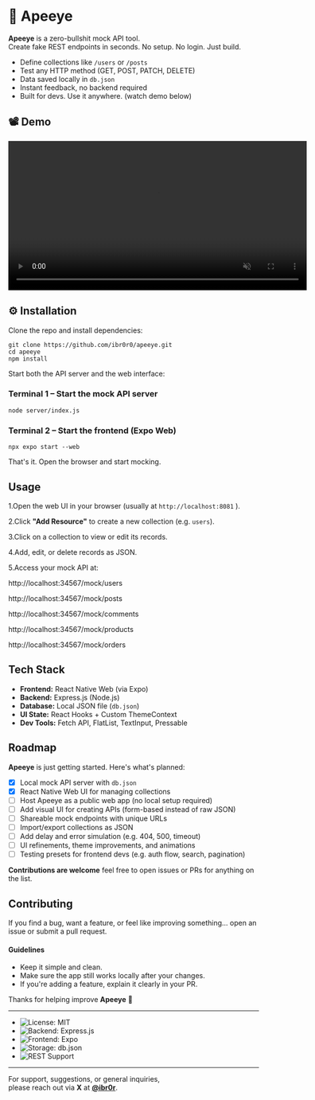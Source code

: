 # 🐒 Apeeye

**Apeeye** is a zero-bullshit mock API tool.  
Create fake REST endpoints in seconds. No setup. No login. Just build.

-  Define collections like `/users` or `/posts`
- Test any HTTP method (GET, POST, PATCH, DELETE)
- Data saved locally in `db.json`
- Instant feedback, no backend required
- Built for devs. Use it anywhere. (watch demo below)

## 📽 Demo

<video src="https://github.com/user-attachments/assets/049737bb-333d-42d5-8c18-15667a7fe080" width="600" autoplay loop muted playsinline></video>





## ⚙️ Installation

Clone the repo and install dependencies:

```
git clone https://github.com/ibr0r0/apeeye.git
cd apeeye
npm install
```
Start both the API server and the web interface:


### Terminal 1 – Start the mock API server
```node server/index.js```

### Terminal 2 – Start the frontend (Expo Web)
```npx expo start --web```

That's it. Open the browser and start mocking.


##  Usage

1.Open the web UI in your browser (usually at `http://localhost:8081` ).

2.Click **"Add Resource"** to create a new collection (e.g. `users`).

3.Click on a collection to view or edit its records.

4.Add, edit, or delete records as JSON.

5.Access your mock API at:

http://localhost:34567/mock/users

http://localhost:34567/mock/posts

http://localhost:34567/mock/comments

http://localhost:34567/mock/products

http://localhost:34567/mock/orders



## Tech Stack

- **Frontend:** React Native Web (via Expo)
- **Backend:** Express.js (Node.js)
- **Database:** Local JSON file (`db.json`)
- **UI State:** React Hooks + Custom ThemeContext
- **Dev Tools:** Fetch API, FlatList, TextInput, Pressable

## Roadmap

**Apeeye** is just getting started. Here's what's planned:

- [x]  Local mock API server with `db.json`
- [x]  React Native Web UI for managing collections
- [ ]  Host Apeeye as a public web app (no local setup required)
- [ ]  Add visual UI for creating APIs (form-based instead of raw JSON)
- [ ]  Shareable mock endpoints with unique URLs
- [ ]  Import/export collections as JSON
- [ ]  Add delay and error simulation (e.g. 404, 500, timeout)
- [ ]  UI refinements, theme improvements, and animations
- [ ]  Testing presets for frontend devs (e.g. auth flow, search, pagination)

**Contributions are welcome** feel free to open issues or PRs for anything on the list.

## Contributing


If you find a bug, want a feature, or feel like improving something... open an issue or submit a pull request.

#### Guidelines

- Keep it simple and clean.
- Make sure the app still works locally after your changes.
- If you're adding a feature, explain it clearly in your PR.


Thanks for helping improve **Apeeye** 🙌

---

- ![License: MIT](https://img.shields.io/badge/License-MIT-yellow.svg) 
- ![Backend: Express.js](https://img.shields.io/badge/Backend-Express.js-brightgreen)
- ![Frontend: Expo](https://img.shields.io/badge/Frontend-Expo-blue)
- ![Storage: db.json](https://img.shields.io/badge/Storage-db.json-yellow)
- ![REST Support](https://img.shields.io/badge/API-RESTful-c42)


---

For support, suggestions, or general inquiries,  
please reach out via **X** at [**@ibr0r**](https://x.com/ibr0r).

